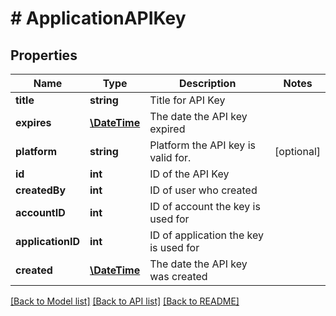 # # ApplicationAPIKey

## Properties

Name | Type | Description | Notes
------------ | ------------- | ------------- | -------------
**title** | **string** | Title for API Key | 
**expires** | [**\DateTime**](\DateTime.md) | The date the API key expired | 
**platform** | **string** | Platform the API key is valid for. | [optional] 
**id** | **int** | ID of the API Key | 
**createdBy** | **int** | ID of user who created | 
**accountID** | **int** | ID of account the key is used for | 
**applicationID** | **int** | ID of application the key is used for | 
**created** | [**\DateTime**](\DateTime.md) | The date the API key was created | 

[[Back to Model list]](../../README.md#documentation-for-models) [[Back to API list]](../../README.md#documentation-for-api-endpoints) [[Back to README]](../../README.md)


